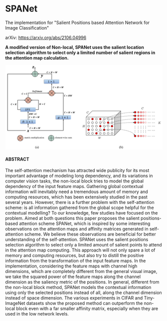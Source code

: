# SPANet
The implementation for "Salient Positions based Attention Network for Image Classification"

arXiv: https://arxiv.org/abs/2106.04996

**A modified version of Non-local, SPANet uses the salient location selection algorithm to select only a limited number of salient regions in the attention map calculation.**



![SPANet](SPANet.png)



#### ABSTRACT

The self-attention mechanism has attracted wide publicity for its most important advantage of modeling long dependency, and its variations in computer vision tasks, the non-local block tries to model the global dependency of the input feature maps. Gathering global contextual information will inevitably need a tremendous amount of memory and computing resources, which has been extensively studied in the past several years. However, there is a further problem with the self-attention scheme: is all information gathered from the global scope helpful for the contextual modelling? To our knowledge, few studies have focused on the problem. Aimed at both questions this paper proposes the salient positions-based attention scheme SPANet, which is inspired by some interesting observations on the attention maps and affinity matrices generated in self-attention scheme. We believe these observations are beneficial for better understanding of the self-attention. SPANet uses the salient positions selection algorithm to select only a limited amount of salient points to attend in the attention map computing. This approach will not only spare a lot of memory and computing resources, but also try to distill the positive information from the transformation of the input feature maps. In the implementation, considering the feature maps with channel high dimensions, which are completely different from the general visual image, we take the squared power of the feature maps along the channel dimension as the saliency metric of the positions. In general, different from the non-local block method, SPANet models the contextual information using only the selected positions instead of all, along the channel dimension instead of space dimension. The various experiments in CIFAR and Tiny-ImageNet datasets show the proposed method can outperform the non-local block even with a far smaller affinity matrix, especially when they are used in the low network levels. 